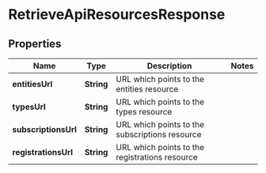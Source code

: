 
# RetrieveApiResourcesResponse

## Properties
Name | Type | Description | Notes
------------ | ------------- | ------------- | -------------
**entitiesUrl** | **String** | URL which points to the entities resource | 
**typesUrl** | **String** | URL which points to the types resource | 
**subscriptionsUrl** | **String** | URL which points to the subscriptions resource | 
**registrationsUrl** | **String** | URL which points to the registrations resource | 



